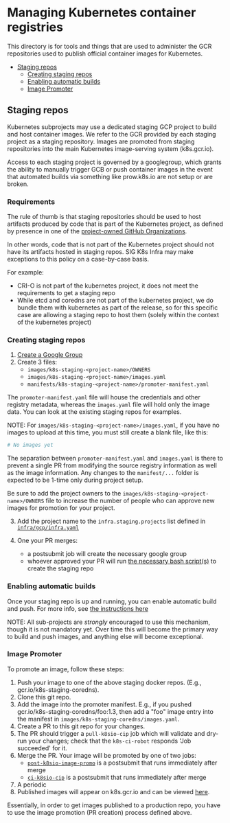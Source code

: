 # Managing Kubernetes container registries

This directory is for tools and things that are used to administer the GCR
repositories used to publish official container images for Kubernetes.

- [Staging repos](#staging-repos)
  - [Creating staging repos](#creating-staging-repos)
  - [Enabling automatic builds](#enabling-automatic-builds)
  - [Image Promoter](#image-promoter)

## Staging repos

Kubernetes subprojects may use a dedicated staging GCP project to build and
host container images. We refer to the GCR provided by each staging project
as a staging repository. Images are promoted from staging repositories into
the main Kubernetes image-serving system (k8s.gcr.io).

Access to each staging project is governed by a googlegroup, which grants the
ability to manually trigger GCB or push container images in the event that
automated builds via something like prow.k8s.io are not setup or are broken.

### Requirements

The rule of thumb is that staging repositories should be used to host
artifacts produced by code that is part of the Kubernetes project, as defined
by presence in one of the [project-owned GitHub Organizations][project-github].

In other words, code that is not part of the Kubernetes project should not
have its artifacts hosted in staging repos. SIG K8s Infra may make exceptions
to this policy on a case-by-case basis.

For example:

- CRI-O is not part of the kubernetes project, it does not meet the
  requirements to get a staging repo
- While etcd and coredns are not part of the kubernetes project, we do
  bundle them with kubernetes as part of the release, so for this specific
  case are allowing a staging repo to host them (solely within the context
  of the kubernetes project)

### Creating staging repos

1. [Create a Google Group][google-groups]
2. Create 3 files:
    - `images/k8s-staging-<project-name>/OWNERS`
    - `images/k8s-staging-<project-name>/images.yaml`
    - `manifests/k8s-staging-<project-name>/promoter-manifest.yaml`

The `promoter-manifest.yaml` file will house the credentials and other registry
metadata, whereas the `images.yaml` file will hold only the image data. You can
look at the existing staging repos for examples.

NOTE: For `images/k8s-staging-<project-name>/images.yaml`, if you have no images
to upload at this time, you must still create a blank file, like this:

```yaml
# No images yet
```

The separation between `promoter-manifest.yaml` and `images.yaml` is there to
prevent a single PR from modifying the source registry information as well as
the image information. Any changes to the `manifest/...` folder is expected to
be 1-time only during project setup.

Be sure to add the project owners to the
`images/k8s-staging-<project-name>/OWNERS` file to increase the number of
people who can approve new images for promotion for your project.

3. Add the project name to the `infra.staging.projects` list defined in
   [`infra/gcp/infra.yaml`][infra.yaml]

4. One your PR merges:
    - a postsubmit job will create the necessary google group
    - whoever approved your PR will run [the necessary bash script(s)][staging-bash]
      to create the staging repo

### Enabling automatic builds

Once your staging repo is up and running, you can enable automatic build and
push.  For more info, see [the instructions here][image-pushing-readme]

NOTE: All sub-projects are *strongly* encouraged to use this mechanism, though
it is not mandatory yet.  Over time this will become the primary way to build
and push images, and anything else will become exceptional.

### Image Promoter

To promote an image, follow these steps:

1. Push your image to one of the above staging docker repos. (E.g.,
   gcr.io/k8s-staging-coredns).
1. Clone this git repo.
1. Add the image into the promoter manifest. E.g., if you pushed
   gcr.io/k8s-staging-coredns/foo:1.3, then add a "foo" image entry into the
   manifest in `images/k8s-staging-coredns/images.yaml`.
1. Create a PR to this git repo for your changes.
1. The PR should trigger a `pull-k8sio-cip` job which will validate and dry-run
   your changes; check that the `k8s-ci-robot` responds 'Job succeeded' for it.
1. Merge the PR. Your image will be promoted by one of two jobs:
   - [`post-k8sio-image-promo`][post-promo-job] is a postsubmit that runs immediately after merge
   - [`ci-k8sio-cip`][ci-promo-job] is a postsubmit that runs immediately after merge
1. A periodic
1. Published images will appear on k8s.gcr.io and can be viewed [here](https://console.cloud.google.com/gcr/images/k8s-artifacts-prod).

Essentially, in order to get images published to a production repo, you have to
use the image promotion (PR creation) process defined above.

[google-groups]: /groups/README.md
[image-pushing-readme]: https://git.k8s.io/test-infra/config/jobs/image-pushing/README.md
[restrictions.yaml]: /groups/restrictions.yaml
[infra.yaml]: /infra/gcp/infra.yaml
[staging-bash]: /infra/gcp/bash/ensure-staging-storage.sh
[vdf]: /k8s.gcr.io/Vanity-Domain-Flip.md
[post-promo-job]: https://testgrid.k8s.io/sig-release-releng-blocking#post-k8sio-image-promo
[ci-promo-job]: https://testgrid.k8s.io/sig-release-releng-blocking#ci-k8sio-image-promo
[project-github]: https://git.k8s.io/community/github-management#project-owned-organizations
